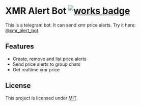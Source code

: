 # XMR Alert Bot [![works badge](https://cdn.jsdelivr.net/gh/nikku/works-on-my-machine@v0.2.0/badge.svg)](https://github.com/nikku/works-on-my-machine)

This is a telegram bot. It can send xmr price alerts.
Try it here: [@xmr_alert_bot](https://t.me/xmr_alert_bot)

## Features

* Create, remove and list price alerts
* Send price alerts to group chats  
* Get realtime xmr price

## License
This project is licensed under [MIT](LICENSE).